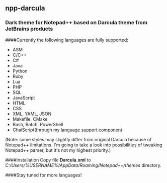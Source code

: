 ## npp-darcula

### Dark theme for Notepad++ based on Darcula theme from JetBrains products

####Currently the following languages are fully supported:
* ASM
* C/C++
* C#
* Java
* Python
* Ruby
* Lua
* PHP
* SQL
* JavaScript
* HTML
* CSS
* XML, YAML, JSON
* Makefile, CMake
* Bash, Batch, PowerShell
* ChaiScript(through my [language support component](https://github.com/ChaiScript/npp-chaiscript)

(Note: some styles may slightly differ from original Darcula because of Notepad++ limitations.
I'm going to take a look into possibilities of tweaking Notepad++ parser, but it's not my highest priority.)

####Installation
Copy file **Darcula.xml** to _C:/Users/%USERNAME%/AppData/Roaming/Notepad++/themes_ directory.


####Stay tuned for more languages!



